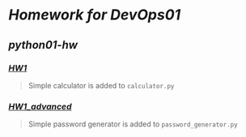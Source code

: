 # *Homework for DevOps01*

## *python01-hw*

### *[HW1](https://github.com/devops01ua/python01-hw/blob/main/homeworks/HW1.md)*

> Simple calculator is added to `calculator.py`

### *[HW1_advanced](https://github.com/devops01ua/python01-hw/blob/main/homeworks/HW1-advanced.md)*

> Simple password generator is added to `password_generator.py`